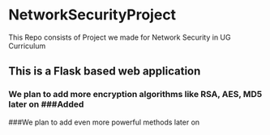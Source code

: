 # NetworkSecurityProject
This Repo consists of Project we made for Network Security in UG Curriculum

## This is a Flask based web application
### We plan to add more encryption algorithms like RSA, AES, MD5 later on ###Added
###We plan to add even more powerful methods later on
